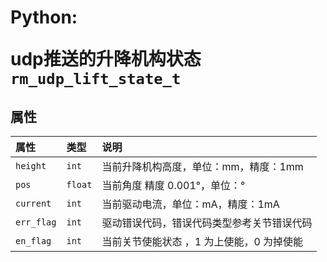 # <p class="hidden">Python: </p>udp推送的升降机构状态`rm_udp_lift_state_t`

## 属性

|  属性  |  类型  |  说明  |
| :--- | :--- | :--- |
|  `height`  |  `int`  |  当前升降机构高度，单位：mm，精度：1mm |
|  `pos`  |  `float`  |  当前角度  精度 0.001°，单位：° |
|  `current`  |  `int`  |  当前驱动电流，单位：mA，精度：1mA |
|  `err_flag`  |  `int`  |  驱动错误代码，错误代码类型参考关节错误代码 |
|  `en_flag`  |  `int`  |  当前关节使能状态 ，1 为上使能，0 为掉使能 |
